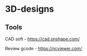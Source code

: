 # 3D-designs

## Tools


CAD soft - https://cad.onshape.com/

Review gcode - https://ncviewer.com/


